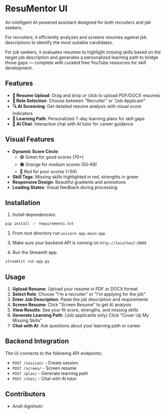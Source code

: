 # ResuMentor UI
An intelligent AI-powered assistant designed for both recruiters and job seekers.

For recruiters, it efficiently analyzes and screens resumes against job descriptions to identify the most suitable candidates.

For job seekers, it evaluates resumes to highlight missing skills based on the target job description and generates a personalized learning path to bridge those gaps — complete with curated free YouTube resources for skill development.

## Features

- **📄 Resume Upload**: Drag and drop or click to upload PDF/DOCX resumes
- **👤 Role Selection**: Choose between "Recruiter" or "Job Applicant"
- **🔍 AI Screening**: Get detailed resume analysis with visual score indicators
- **🎯 Learning Path**: Personalized 7-day learning plans for skill gaps
- **💬 AI Chat**: Interactive chat with AI tutor for career guidance

## Visual Features

- **Dynamic Score Circle**: 
  - 🟢 Green for good scores (70+)
  - 🟠 Orange for medium scores (50-69)
  - 🔴 Red for poor scores (<50)
- **Skill Tags**: Missing skills highlighted in red, strengths in green
- **Responsive Design**: Beautiful gradients and animations
- **Loading States**: Visual feedback during processing

## Installation

1. Install dependencies:
```bash
pip install -r requirements.txt
```

2. From root directory run `uvicorn app.main:app` 

3. Make sure your backend API is running on `http://localhost:8000`

4. Run the Streamlit app:
```bash
streamlit run app.py
```

## Usage

1. **Upload Resume**: Upload your resume in PDF or DOCX format
2. **Select Role**: Choose "I'm a recruiter" or "I'm applying for the job"
3. **Enter Job Description**: Paste the job description and requirements
4. **Screen Resume**: Click "Screen Resume" to get AI analysis
5. **View Results**: See your fit score, strengths, and missing skills
6. **Generate Learning Path**: (Job applicants only) Click "Cover Up My Missing Skills"
7. **Chat with AI**: Ask questions about your learning path or career

## Backend Integration

The UI connects to the following API endpoints:
- `POST /session/` - Create session
- `POST /screen/` - Screen resume
- `POST /plan/` - Generate learning path
- `POST /chat/` - Chat with AI tutor

## Contributors

- Ansh Agnihotri
